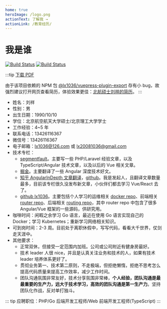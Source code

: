 ```yaml
---
home: true
heroImage: /logo.png
actionText: 了解我 →
actionLink: /教育经历/
---
```


# 我是谁
[![Build Status](https://travis-ci.org/lx1036/lx1036.github.io.svg?branch=docs)](https://travis-ci.org/lx1036/lx1036.github.io) [![Build Status](https://img.shields.io/github/stars/lx1036/lx1036.github.io.svg?style=social)](https://github.com/lx1036/lx1036.github.io/)

:::tip
[下载 PDF](https://github.com/lx1036/lx1036.github.io/raw/docs/docs/pdf/%E5%8C%97%E8%88%AA%E7%A1%95%E5%A3%AB%E5%88%98%E7%A5%A5%E7%9A%84%E7%AE%80%E5%8E%86.pdf)

由于该项目依赖的 NPM 包 [@lx1036/vuepress-plugin-export](https://www.npmjs.com/package/@lx1036/vuepress-plugin-export) 存有小 bug，故强烈建议打开网页查看简历，体验效果更佳：[北航硕士刘祥的简历](https://lx1036.github.io)。
:::

* 姓名：刘祥
* 性别：男
* 出生日期：1990/10/10
* 学位：北京航空航天大学硕士/北京理工大学学士
* 工作经验：4~5 年
* 联系电话：13426116367
* 微信号：13426116367
* 电子邮箱：[lx1036@126.com](mailto:lx1036@126.com) 或 [lx20081036@gmail.com](mailto:lx20081036@gmail.com)
* 技术专栏：
  * [segmentfault](https://segmentfault.com/u/lx1036/articles)。主要写一些 PHP/Laravel 经验文章，以及 TypeScript/Angular 技术文章，以及以后的 Vue 相关文章。
  * [掘金](https://juejin.im/user/5a41ffe46fb9a045132af41f/posts)。主要翻译了一些 Angular 深度技术好文。
  * [知乎 AngularInDepth 文章翻译](https://zhuanlan.zhihu.com/DepthInAngular)，[github](https://github.com/AngularID-CN/AngularID-CN)。我是发起人，且翻译文章数量最多，目前该专栏很久没发布新文章，小伙伴们都去学习 Vue/React 去了。
  * [github lx1036](https://github.com/lx1036?tab=repositories)。主要包括个人学习的运维相关 [docker repo](https://github.com/lx1036/docker)、前端相关 [router repo](https://github.com/lx1036/router)、后端相关 [routing repo](https://github.com/lx1036/routing)，其中 router repo 中包含了很多 Angular/Vue 框架的一些源码，供研究用。
* 咖啡时间：闲暇之余学习 Go 语言，最近在使用 Go 语言实现自己的 Docker；学习 Kubernetes；重新学习网络相关知识。
* 可到岗时间：2-3 周。目前处于离职休假中，写写代码，看看大千世界，仗剑走天涯中。
* 其他要求：
  * 正常双休，但接受一定范围内加班。公司或公司附近有健身房最好。
  * 技术 leader 人很 nice，并且是认真关注业务和技术的人，如果有技术 leader 培养体系更好了。
  * 贯彻业务第一、技术第二原则，不走极端，但拒绝懒惰，拒绝不思考怎么提高代码质量来提高工作效率，减少工作时间。
  * 团队沟通氛围非常友好，技术分享氛围非常棒，**个人经验，团队沟通是最最重要的生产力，远大于技术学习，高效的团队沟通是第一生产力**。坚持团队化作战，反对单打独斗。

::: tip
应聘职位：PHP/Go 后端开发工程师/Web 前端开发工程师(TypeScript)
:::
